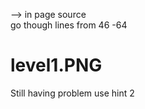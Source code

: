 --> in page source  
go though lines from 46 -64
  # level1.PNG
</head>
<body onLoad=password()>

<script language=JavaScript>
  
{

var a="null";

function check()

{

if (document.a.c.value == a)

{

document.location.href="http://www.hackertest.net/"+document.a.c.value+".htm";

}

else

{

alert ("Try again");

}

}

}

</script>


Still having problem use hint 2
